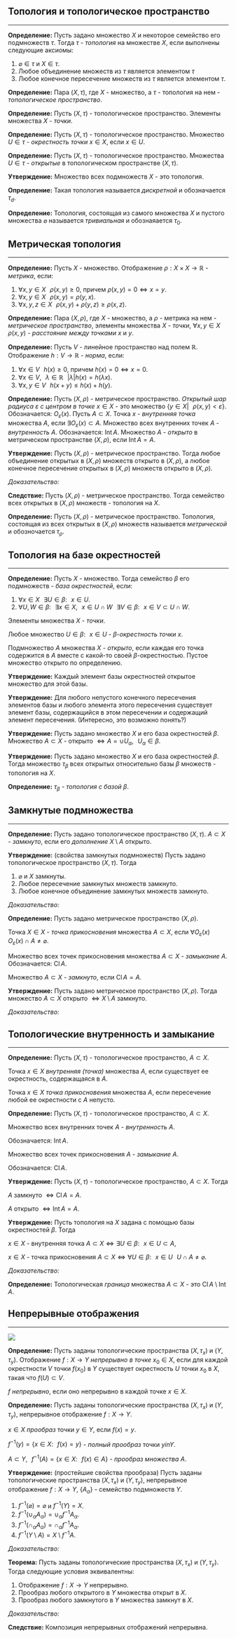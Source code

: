 ## Топология и топологическое пространство

---

**Определение:**<a name="definition-0"></a> Пусть задано множество $X$ и некоторое семейство его подмножеств $\tau$. Тогда $\tau$ - *топология* на множестве $X$, если выполнены следующие аксиомы:

1. $\varnothing \in \tau$ и $X \in \tau$.
2. Любое объединение множеств из $\tau$ является элементом $\tau$
3. Любое конечное пересечение множеств из $\tau$ является элементом $\tau$.

**Определение:**<a name="definition-1"></a> Пара $(X, \tau)$, где $X$ - множество, а $\tau$ - топология на нем - *топологическое пространство*.

**Определение:**<a name="definition-2"></a> Пусть $(X, \tau)$ - топологическое пространство. Элементы множества $X$ - *точки*.

**Определение:**<a name="definition-3"></a> Пусть $(X, \tau)$ - топологическое пространство. Множество $U \in \tau$ - *окрестность точки* $x \in X$, если $x \in U$.

**Определение:**<a name="definition-10"></a> Пусть $(X, \tau)$ - топологическое пространство. Множества $U \in \tau$ - *открытые* в топологическом пространстве $(X, \tau)$.

**Утверждение:**<a name="statement-0"></a> Множество всех подмножеств $X$ - это топология.

**Определение:**<a name="definition-7"></a> Такая топология называется *дискретной* и обозначается $\tau_d$.

**Определение:**<a name="definition-8"></a> Топология, состоящая из самого множества $X$ и пустого множества $\varnothing$ называется *тривиальная* и обознаяается $\tau_0$.

## Метрическая топология

---

**Определение:**<a name="definition-9"></a> Пусть $X$ - множество. Отображение $\rho: X\times X \to \mathbb{R}$ - *метрика*, если:

1. $\forall x, y \in X \,\,\,\, \rho(x, y) \ge 0$, причем $\rho(x, y) = 0 \Leftrightarrow x = y$.
2. $\forall x, y \in X \,\,\,\, \rho(x, y) = \rho(y, x)$.
3. $\forall x, y, z \in X \,\,\,\, \rho(x, y) + \rho(y, z) \ge \rho(x, z)$.

**Определение:**<a name="definition-11"></a> Пара $(X, \rho)$, где $X$ - множество, а $\rho$ - метрика на нем - *метрическое пространство*, элементы множества $X$ - *точки*, $\forall x, y \in X \,\,\,\, \rho(x, y)$ - *расстояние между точками* $x$ и $y$.

**Определение:**<a name="definition-13"></a> Пусть $V$ - линейное пространство над полем $\mathbb{R}$. Отображение $h: V \to \mathbb{R}$ - *норма*, если:

1. $\forall x \in V \,\,\,\, h(x) \ge 0$, причем $h(x) = 0 \Leftrightarrow x = 0$.
2. $\forall x \in V, \,\,\,\, \lambda \in \mathbb{R} \,\,\,\, |\lambda| h(x) = h(\lambda x)$.
3. $\forall x, y \in V \,\,\,\, h(x + y) \le h(x) + h(y)$. 

**Определение:**<a name="definition-12"></a> Пусть $(X, \rho)$ - метрическое пространство. *Открытый шар радиуса* $\varepsilon$ *с центром в точке* $x \in X$ - это множество $\{y \in X| \,\,\,\, \rho(x, y) < \varepsilon\}$. Обозначается: $O_{\varepsilon}(x)$. Пусть $A \subset X$. Точка $x$ - *внутренняя точка* множества $A$, если $\exists O_{\varepsilon}(x) \subset A$. Множество всех внутренних точек $A$ - *внутренность* $A$. Обозначается: $\operatorname{Int} A$. Множество $A$ - *открыто* в метрическом пространстве $(X, \rho)$, если $\operatorname{Int} A = A$.

**Утверждение:**<a name="statement-1"></a> Пусть $(X, \rho)$ - метрическое пространство. Тогда любое объединение открытых в $(X, \rho)$ множеств открыто в $(X, \rho)$, а любое конечное пересечение открытых в $(X, \rho)$ множеств открыто в $(X, \rho)$.

*Доказательство:*

**Следствие:**<a name="corollary-0"></a> Пусть $(X, \rho)$ - метрическое пространство. Тогда семейство всех открытых в $(X, \rho)$ множеств - топология на $X$.

**Определение:**<a name="definition-14"></a> Пусть $(X, \rho)$ - метрическое пространство. Топология, состоящая из всех открытых в $(X, \rho)$ множеств называется *метрической* и обозночается $\tau_{\rho}$.

## Топология на базе окрестностей

---

**Определение:**<a name="definition-15"></a> Пусть $X$ - множество. Тогда семейство $\beta$ его подмножеств - *база окрестностей*, если:

1. $\forall x \in X \,\,\,\, \exists U \in \beta: \,\,\,\, x \in U$.
2. $\forall U, W \in \beta: \,\,\,\, \exists x \in X, \,\,\,\, x \in U \cap W \,\,\,\, \exists V \in \beta: \,\,\,\, x \in V \subset U \cap W$.

Элементы множества $X$ - *точки*.

Любое множество $U \in \beta: \,\,\,\, x \in U$ - $\beta$-*окрестность точки* $x$.

Подмножество $A$ множества $X$ - *открыто*, если каждая его точка содержится в $A$ вместе с какой-то своей $\beta$-окрестностью. Пустое множество открыто по определению.

**Утверждение:**<a name="statement-2"></a> Каждый элемент базы окрестностей открытое множество для этой базы.

**Утверждение:**<a name="statement-3"></a> Для любого непустого конечного пересечения элементов базы и любого элемента этого пересечения существует элемент базы, содержащийся в этом пересечении и содержащий элемент пересечения. (Интересно, это возможно понять?)

**Утверждение:**<a name="statement-4"></a> Пусть задано множество $X$ и его база окрестностей $\beta$. Множество $A \subset X$ - открыто $\Leftrightarrow A = \displaystyle\cup U_{\alpha}, \,\,\,\, U_{\alpha} \in \beta$.

**Утверждение:**<a name="statement-5"></a> Пусть задано множество $X$ и его база окрестностей $\beta$. Тогда множество $\tau_{\beta}$ всех открытых относительно базы $\beta$ множеств - топология на $X$.

**Определение:**<a name="definition-16"></a> $\tau_{\beta}$ - *топология с базой* $\beta$.

## Замкнутые подмножества

---

**Определение:**<a name="definition-17"></a> Пусть задано топологическое пространство $(X, \tau)$. $A \subset X$ - *замкнуто*, если его *дополнение* $X \setminus A$ открыто.

**Утверждение:**<a name="statement-6"></a> (свойства замкнутых подмножеств) Пусть задано топологическое пространство $(X, \tau)$. Тогда

1. $\varnothing$ и $X$ замкнуты.
2. Любое пересечение замкнутых множеств замкнуто.
3. Любое конечное объединение замкнутых множеств замкнуто.

*Доказательство:*

**Определение:**<a name="definition-18"></a> Пусть задано метрическое пространство $(X, \rho)$.

Точка $X \in X$ - *точка прикосновения* множества $A \subset X$, если $\forall O_{\varepsilon}(x) \,\,\,\, O_{\varepsilon}(x) \cap A \ne \varnothing$.

Множество всех точек прикосновения множества $A \subset X$ - *замыкание* $A$. Обозначается: $\operatorname{Cl}A$.

Множество $A \subset X$ - *замкнуто*, если $\operatorname{Cl}A = A$.

**Утверждение:**<a name="statement-7"></a> Пусть задано метрическое пространство $(X, \rho)$. Тогда множество $A \subset X$ открыто $\Leftrightarrow X \setminus A$ замкнуто.

*Доказательство:*

## Топологические внутренность и замыкание

---

**Определение:**<a name="definition-4"></a> Пусть $(X, \tau)$ - топологическое пространство, $A \subset X$.

Точка $x \in X$ *внутренняя (точка)* множества $A$, если существует ее окрестность, содержащаяся в $A$.

Точка $x \in X$ *точка  прикосновения* множества $A$, если пересечение любой ее окрестности с $A$ непусто.

**Определение:**<a name="definition-5"></a> Пусть $(X, \tau)$ - топологическое пространство, $A \subset X$. 

Множество всех внутренних точек $A$ - *внутренность* $A$.

Обозначается: $\operatorname{Int} A$.

Множество всех точек прикосновения $A$ - *замыкание* $A$.

Обозначается: $\operatorname{Cl} A$.

**Утверждение:**<a name="statement-8"></a> Пусть $(X, \tau)$ - топологическое пространство, $A \subset X$. Тогда 

$A$ замкнуто $\Leftrightarrow \operatorname{Cl}A = A$.

$A$ открыто $\Leftrightarrow \operatorname{Int}A = A$.

**Утверждение:**<a name="statement-9"></a> Пусть топология на $X$ задана с помощью базы окрестностей $\beta$. Тогда 

$x \in X$ - внутренняя точка $A \subset X \Leftrightarrow \exists U \in \beta: \,\,\,\, x \in U \subset A$,

$x \in X$ - точка прикосновения $A \subset X \Leftrightarrow \forall U \in \beta: \,\,\,\, x \in U \,\,\,\, U \cap A \ne \varnothing$.

*Доказательство:*

**Определение:**<a name="definition-18"></a> Топологическая *граница* множества $A \subset X$ - это $\operatorname{Cl}A \setminus \operatorname{Int}A$.

## Непрерывные отображения

---

![](img/continous.png)

**Определение:**<a name="definition-19"></a> Пусть заданы топологические пространства $(X, \tau_x)$ и $(Y, \tau_y)$. Отображение $f: X \to Y$ *непрерывно в точке* $x_0 \in X$, если для каждой окрестности $V$ точки $f(x_0)$ в $Y$ существует окрестность $U$ точки $x_0$ в $X$, такая что $f(U) \subset V$.

$f$ *непрерывно*, если оно непрерывно в каждой точке $x \in X$.

**Определение:**<a name="definition-20"></a> Пусть заданы топологические пространства $(X, \tau_x)$ и $(Y, \tau_y)$, непрерывное отображение $f: X \to Y$. 

$x \in X$ *прообраз* точки $y \in Y$, если $f(x) = y$.

$f^{-1}(y) = \{x \in X: \,\,\,\, f(x) = y\}$ - *полный прообраз* точки $y in Y$.

$A \subset Y, \,\,\,\, f^{-1}(A) = \{x \in X: \,\,\,\, f(x) \in A\}$ - *прообраз множества* $A$.

**Утверждение:**<a name="statement-10"></a> (простейшие свойства прообраза) Пусть заданы топологические пространства $(X, \tau_x)$ и $(Y, \tau_y)$, непрерывное отображение $f: X \to Y$, $\{A_{\alpha}\}$ - семейство подмножеств $Y$.

1. $f^{-1}(\varnothing) = \varnothing$ и $f^{-1}(Y) = X$.
2. $f^{-1}(\displaystyle\cup_{\alpha} A_{\alpha}) = \displaystyle\cup_{\alpha}f^{-1}A_{\alpha}$.
3. $f^{-1}(\displaystyle\cap_{\alpha} A_{\alpha}) = \displaystyle\cap_{\alpha}f^{-1}A_{\alpha}$.
4. $f^{-1}(Y \setminus A) = X \setminus f^{-1}A$.

*Доказательство:*

**Теорема:**<a name="theorem-0"></a> Пусть заданы топологические пространства $(X, \tau_x)$ и $(Y, \tau_y).$ Тогда следующие условия эквивалентны:

1. Отображение $f: X \to Y$ непрерывно.
2. Прообраз любого открытого в $Y$ множества открыт в $X$.
3. Прообраз любого замкнутого в $Y$ множества замкнут в $X$.

*Доказательство:* 

**Следствие:**<a name="corollary-1"></a> Композиция непрерывных отображений непрерывна.

 